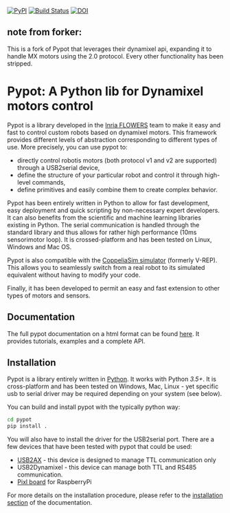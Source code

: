 [![PyPI](https://img.shields.io/pypi/v/pypot.svg)](https://pypi.python.org/pypi/pypot/)
[![Build Status](https://travis-ci.org/poppy-project/pypot.svg?branch=master)](https://travis-ci.org/poppy-project/pypot) 
[![DOI](https://zenodo.org/badge/DOI/10.5281/zenodo.591809.svg)](https://doi.org/10.5281/zenodo.591809)

## note from forker:
This is a fork of Pypot that leverages their dynamixel api, expanding it to handle MX motors using the 2.0 protocol. Every other functionality has been stripped. 

# Pypot: A Python lib for Dynamixel motors control

Pypot is a library developed in the [Inria FLOWERS](https://flowers.inria.fr/) team to make it easy and fast to control custom robots based on dynamixel motors. This framework provides different levels of abstraction corresponding to different types of use. More precisely, you can use pypot to:

* directly control robotis motors (both protocol v1 and v2 are supported) through a USB2serial device,
* define the structure of your particular robot and control it through high-level commands,
* define primitives and easily combine them to create complex behavior.

Pypot has been entirely written in Python to allow for fast development, easy deployment and quick scripting by non-necessary expert developers. It can also benefits from the scientific and machine learning libraries existing in Python. The serial communication is handled through the standard library and thus allows for rather high performance (10ms sensorimotor loop). It is crossed-platform and has been tested on Linux, Windows and Mac OS.

Pypot is also compatible with the [CoppeliaSim simulator](http://www.coppeliarobotics.com) (formerly V-REP). This allows you to seamlessly switch from a real robot to its simulated equivalent without having to modify your code.

Finally, it has been developed to permit an easy and fast extension to other types of motors and sensors.


## Documentation

The full pypot documentation on a html format can be found [here](https://docs.poppy-project.org/en/software-libraries/pypot.html). It provides tutorials, examples and a complete API.

## Installation

Pypot is a library entirely written in [Python](https://www.python.org). It works with Python *3.5+*. It is cross-platform and has been tested on Windows, Mac, Linux - yet specific usb to serial driver may be required depending on your system (see below).

You can build and install pypot with the typically python way:

```bash
cd pypot
pip install .
```

You will also have to install the driver for the USB2serial port. There are a few devices that have been tested with pypot that could be used:

* [USB2AX](http://www.xevelabs.com/doku.php?id=product:usb2ax:quickstart) - this device is designed to manage TTL communication only
* USB2Dynamixel - this device can manage both TTL and RS485 communication.
* [Pixl board](https://github.com/poppy-project/pixl) for RaspberryPi

For more details on the installation procedure, please refer to the [installation section](http://poppy-project.github.io/pypot/intro.html#installation) of the documentation.

